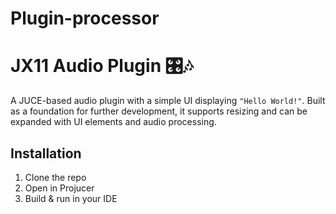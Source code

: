 # Plugin-processor

# JX11 Audio Plugin 🎛️🎶   
A JUCE-based audio plugin with a simple UI displaying `"Hello World!"`. Built as a foundation for further development, it supports resizing and can be expanded with UI elements and audio processing.   

## Installation   
1. Clone the repo
2. Open in Projucer   
3. Build &amp; run in your IDE

 
